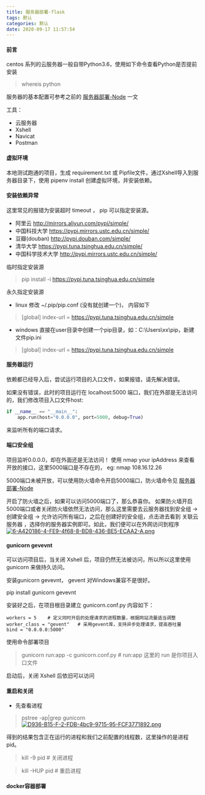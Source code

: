 ```yaml
---
title: 服务器部署-flask
tags: 默认
categories: 默认
date: 2020-09-17 11:57:54
---
```


#### 前言  

centos 系列的云服务器一般自带Python3.6，使用如下命令查看Python是否提前安装  

> whereis python

服务器的基本配置可参考之前的 [服务器部署-Node](http://fanghl.top/2020/06/09/server/#more) 一文  

工具： 

* 云服务器
* Xshell
* Navicat
* Postman

#### 虚拟环境

本地测试跑通的项目，生成 requirement.txt 或 Pipfile文件，通过Xshell导入到服务器目录下，使用 pipenv install 创建虚拟环境，并安装依赖。


#### 安装依赖异常  

这里常见的报错为安装超时 timeout ， pip 可以指定安装源。  

* 阿里云 http://mirrors.aliyun.com/pypi/simple/ 
* 中国科技大学 https://pypi.mirrors.ustc.edu.cn/simple/ 
* 豆瓣(douban) http://pypi.douban.com/simple/ 
* 清华大学 https://pypi.tuna.tsinghua.edu.cn/simple/ 
* 中国科学技术大学 http://pypi.mirrors.ustc.edu.cn/simple/

临时指定安装源  
>  pip install -i https://pypi.tuna.tsinghua.edu.cn/simple

永久指定安装源  

* linux  修改 ~/.pip/pip.conf (没有就创建一个)， 内容如下
> [global]
> index-url = https://pypi.tuna.tsinghua.edu.cn/simple

* windows  直接在user目录中创建一个pip目录，如：C:\Users\xx\pip，新建文件pip.ini  
> [global]
> index-url = https://pypi.tuna.tsinghua.edu.cn/simple

#### 服务器运行  

依赖都已经导入后，尝试运行项目的入口文件，如果报错，请先解决错误。  

如果没有错误，此时的项目运行在 localhost:5000 端口，我们在外部是无法访问的，我们修改项目入口文件host: 

```python 
if __name__ == "__main__": 
    app.run(host="0.0.0.0", port=5000, debug=True)
```
来监听所有的端口请求。

#### 端口安全组

项目监听0.0.0.0，却在外面还是无法访问！
使用 nmap your ipAddress 来查看开放的接口，这里5000端口是不存在的，
eg: nmap 108.16.12.26  

5000端口未被开放，可以使用防火墙命令开启5000端口，防火墙命令见 [服务器部署-Node](http://fanghl.top/2020/06/09/server/#more)   

开启了防火墙之后，如果可以访问5000端口了，那么恭喜你。
如果防火墙开启5000端口或者关闭防火墙依然无法访问，那么这里需要去云服务器找到安全组 -> 创建安全组 -> 允许访问所有端口，之后在创建好的安全组，点击进去看到 关联云服务器 ，选择你的服务器实例即可。如此，我们便可以在外网访问到程序  
[![6-A420186-4-FE9-4f68-8-BD8-436-BE5-ECAA2-A.png](https://i.postimg.cc/BZgH5Z1p/6-A420186-4-FE9-4f68-8-BD8-436-BE5-ECAA2-A.png)](https://postimg.cc/K411x2f3)

#### gunicorn gevevnt  

可以访问项目后，当关闭 Xshell 后，项目仍然无法被访问，所以所以这里使用 gunicorn 来做持久访问。

安装gunicorn gevevnt， gevent 对Windows兼容不是很好。  

pip install gunicorn gevevnt  

安装好之后，在项目根目录建立 gunicorn.conf.py  内容如下：  

```
workers = 5    # 定义同时开启的处理请求的进程数量，根据网站流量适当调整
worker_class = "gevent"   # 采用gevent库，支持异步处理请求，提高吞吐量
bind = "0.0.0.0:5000"
```

使用命令部署项目  

> gunicorn run:app -c gunicorn.conf.py     # run:app 这里的 run 是你项目入口文件

启动后，关闭 Xshell 后依旧可以访问  

#### 重启和关闭  

* 先查看进程  
> pstree -ap|grep gunicorn  
[![D936-B15-F-2-FDB-4bc9-9715-95-FCF3771892.png](https://i.postimg.cc/cJ2XSxcw/D936-B15-F-2-FDB-4bc9-9715-95-FCF3771892.png)](https://postimg.cc/qtc8cdSv)

得到的结果包含正在运行的进程和我们之前配置的线程数，这里操作的是进程pid。

> kill -9 pid   # 关闭进程

> kill -HUP pid  # 重启进程


#### docker容器部署